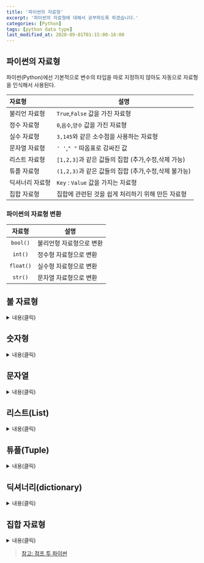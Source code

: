 ```yaml
---
title: '파이썬의 자료형'
excerpt: '파이썬의 자료형에 대해서 공부하도록 하겠습니다.'
categories: [Python]
tags: [python data type]
last_modified_at: 2020-09-01T01:15:00-16:00
---
```


## 파이썬의 자료형

파이썬(Python)에선 기본적으로 변수의 타입을 따로 지정하지 않아도 자동으로 자료형을 인식해서 사용된다.

| 자료형          | <center>설명</center>                                |
| :-------------- | :--------------------------------------------------- |
| 불리언 자료형   | `True`,`False` 값을 가진 자료형                      |
| 정수 자료형     | `0`,`음수`,`양수` 값을 가진 자료형                   |
| 실수 자료형     | `3,145`와 같은 소수점을 사용하는 자료형              |
| 문자열 자료형   | `' '`,`" "` 따옴표로 감싸진 값                       |
| 리스트 자료형   | `[1,2,3]`과 같은 값들의 집합 (추가,수정,삭제 가능)   |
| 튜플 자료형     | `(1,2,3)`과 같은 값들의 집합 (추가,수정,삭제 불가능) |
| 딕셔너리 자료형 | `Key` : `Value` 값을 가지는 자료형                   |
| 집합 자료형     | 집합에 관련된 것을 쉽게 처리하기 위해 만든 자료형    |

### 파이썬의 자료형 변환

|  자료형   | <center>설명</center>    |
| :-------: | :----------------------- |
| `bool()`  | 불리언형 자료형으로 변환 |
|  `int()`  | 정수형 자료형으로 변환   |
| `float()` | 실수형 자료형으로 변환   |
|  `str()`  | 문자열 자료형으로 변환   |

## 불 자료형

<details markdown="1">
<summary>내용(클릭)</summary>
<br />
불(bool) 자료형은 참(True)과 거짓(False)를 반환하는 자료형입니다.

```python
>>> t = True
>>> f = False
>>> t
True
>>> f
False
>>> type(t)
<class 'bool'>
>>> type(f)
<class 'bool'>
```

### 불 자료형의 참 거짓

|     값     | 참 , 거짓 |
| :--------: | :-------: |
| `"python"` |    참     |
|    `''`    |   거짓    |
|  `[1,2]`   |    참     |
|    `[]`    |   거짓    |
|    `()`    |   거짓    |
|    `{}`    |   거짓    |
|    `1`     |    참     |
|    `0`     |   거짓    |

1과 0은 문자열이 아닌 정수형을 말합니다.<br>
값이 `0`,`null`,`none` 아닐 경우에 프로그래밍에서 대부분은 무언가 값이 들어있을 경우 참으로 인식합니다.<br>

```python
>>> a = 0
>>> b = bool(a)
>>> b
False
>>> a = 1
>>> b = bool(a)
>>> b
True
# 문자열 0은 True
>>> a = '0'
>>> b = bool(a)
>>> b
True
```

</details>

## 숫자형

<details markdown="1">
<summary>내용(클릭)</summary>
<br />
숫자형은 정수, 실수와 같은 숫자 형태로 된 자료형입니다.

```python
>>> a = 10
>>> b = -5
>>> c = 1.54
>>> a + b
5
>>> a + c
11.54
>>> type(a)
<class 'int'>
>>> type(b)
<class 'int'>
>>> type(c)
<class 'float'>
```

파이썬에선 정수와 실수의 연산에 따로 형변환을 해주지 않아도 자동으로 형변환을 해줍니다.

```python
>>> d=1
>>> type(d)
<class 'int'>
>>> d = a+c
>>> type(d)
<class 'float'>
```

변수 d의 처음 **type**은 `int` 였으나 `float`로 **type**이 변환된 걸 보았습니다.<br />
이렇게 변환되는 이유는 정수보다 실수의 표현 범위가 더 넓기 때문입니다.

### 숫자형의 연산자

| 연산자 | <center>설명</center>                                         |
| :----: | :------------------------------------------------------------ |
|  `/`   | 나눗셈의 몫을 구하는 연산자                                   |
|  `//`  | 나눗셈의 몫을 구하는 연산자 ( 소수점을 제외한 정수값만 반환 ) |
|  `%`   | 나눗셈의 나머지를 구하는 연산자                               |
|  `**`  | 제곱을 구하는 연산자                                          |

</details>

## 문자열

<details markdown="1">
<summary>내용(클릭)</summary>
<br />
```python
"Hello World!"
"777"
```

문자열이란 이와 같이 우리가 사용하는 문자나 단어, 숫자들로 구성된 집합이다.<br/>
여기서 숫자는 숫자형이 아닌가라고 생각할 수도 있겠지만,

```python
>>> a = 11
>>> b = "11"
>>> type(a)
<class 'int'>
>>> type(b)
<class 'str'>
```

이와 같이 `' '`, `" "` 따옴표로 감싸져 있으면 모두 문자열로 본다.

### 파이썬에서 문자열을 사용하는 4가지 방법

---

1. 큰따옴표(`"`)로 양쪽 둘러싸기
2. 작은따옴표(`'`)로 양쪽 둘러싸기
3. 큰따옴표 3개(`"""`)로 양쪽 둘러싸기
4. 작은따옴표 3개(`'''`)로 양쪽 둘러싸기

예시

```python
>>> str1 = """안녕하세요 저는 "찬호" 입니다"""
>>> str1
'안녕하세요 저는 "찬호" 입니다'
>>> str1 = '안녕 "큰따움표" 사용'
>>> str1
'안녕 "큰따움표" 사용'
```

### 문자열 연산

---

#### 문자열 더하기

```python
>>> str1 = "Hello"
>>> str2 = "Chan!"
>>> str1 + str2
'HelloChan!'
```

#### 문자열 곱하기

```python
>>> str1
'='
>>> str1 * 50
'=================================================='
```

#### 문자열 길이 구하기

```python
>>> str2
'=================================================='
>>> len(str2)
50
```

</details>

## 리스트(List)

<details markdown="1">
<summary>내용(클릭)</summary>
<br />
리스트를 사용하는 이유는 간단합니다. 조금더 편하게 집합을 표현하기 위해서 입니다.<br/>
예를 들어 동물의 이름들을 나열하라고 한다면

```python
>>> ani1 = 'monkey'
>>> ani2 = 'tiger'
>>> ani3 = 'cat'
>>> ani4 = 'dolphin'
>>> print(ani1,ani2,ani3,ani4)
monkey tiger cat dolphin
```

위와 같이 표현할 수도 있겠지만 **리스트**를 사용하면 아래와 같이 더 간편하고 편하게 사용할 수 있습니다.

```python
>>> animal = [ani1, ani2, ani3, ani4]
>>> animal
['monkey', 'tiger', 'cat', 'dolphin']
```

### 리스트 인덱싱

```python
>>> animal
['monkey', 'tiger', 'cat', 'dolphin']
>>> animal[2]
'cat'
>>> animal[0]
'monkey'
>>> str1=animal[0] + animal[2]
>>> str1
'monkeycat'
```

### 리스트 슬라이싱

```python
>>> animal
['monkey', 'tiger', 'cat', 'dolphin']
>>> tmp = animal[2:4]
>>> tmp
['cat', 'dolphin']
>>>
```

### 리스트 연산

1. 리스트 더하기 : +
2. 리스트 반복하기 : \*
3. 리스트 길이구하기 : len()

### 리스트 수정

```python
>>> animal
['monkey', 'tiger', 'cat', 'dolphin']
>>> animal[1]='dog'
>>> animal
['monkey', 'dog', 'cat', 'dolphin']
```

### 리스트 삭제

```python
>>> animal
['monkey', 'dog', 'cat', 'dolphin']
>>> del animal[1]
>>> animal
['monkey', 'cat', 'dolphin']
```

## 리스트 관련된 함수들

|   함수    | <center>설명</center>                                                           |
| :-------: | :------------------------------------------------------------------------------ |
| `append`  | 리스트의 맨 마지막에 추가 animal.append('str')                                  |
|  `sort`   | 리스트의 요소를 순서대로 정렬(숫자,문자)                                        |
| `reverse` | 리스트를 역순으로 뒤집기                                                        |
|  `index`  | index(value)에서 value 값이 있을 때 그 위치를 반환                              |
| `insert`  | animal.insert(0,'dog') 와 같이 x번째에 값을 삽입하는 함수                       |
| `remove`  | remove(value)는 리스트에서 첫 번째로 나오는 value를 삭제하는 함수               |
|   `pop`   | pop() : 요소 맨 마지막 반환 후 삭제, pop(x) : x번째 요소를 반환 후 삭제         |
|  `count`  | count(x) : 리스트안에 요소 x값이 몇 개가 있는지                                 |
| `extend`  | extend(x) : x값은 리스트만 적을 수 있고 기존 리스트에서 x 리스트를 더하게 된다. |

</details>

## 튜플(Tuple)

<details markdown="1">
<summary>내용(클릭)</summary>
<br />
튜플은 기존에 <span style="color:red">값을 변화시킬 수 없다는 것</span>을 제외하고 **리스트(List)**와 완전히 동일합니다.
**리스트**와 마찬가지로 값을 변화시키는 작업 이외에 인덱싱,슬라이싱,더하기,곱하기,길이 구하는 방법은 **리스트**와 같습니다.
</details>

## 딕셔너리(dictionary)

<details markdown="1">
<summary>내용(클릭)</summary>
<br />
딕셔너리는 `Key`와 `Value`를 한 쌍으로 갖는 자료형으로 리스트나 튜플처럼 순차적으로 해당 요소값들을 구하지 않고 `Key`값을 통해 `Value`값을 얻습니다. <br>
결국 순차적으로 데이터를 찾지 않고 `Key`값을 통해 데이터를 찾는다는게 큰 특징입니다.

### 딕셔너리를 사용한 예

```python
{Key1:Value1, Key2:Value2, ...}
```

와 같이 `Key`값 과 `Value` 값으로 이루어진 쌍 여러개를 { } 중괄호로 둘러싸여 있는 구조입니다.<br>

> 여기서 Key값은 변하면 안되는 상수 값이고, Value는 언제든 변할 수 있는 변수입니다.

### Key값을 통해 Value값 얻기

```python
>>> animal
['monkey', 'cat', 'dolphin']
>>> dic = {'name':'chanho','age':'27','favorite': animal}
>>> dic['name']
'chanho'
>>> dic['favorite']
['monkey', 'cat', 'dolphin']
```

여기서 한가지 기존에 animal이라는 **리스트** 값을 **딕셔너리**의 value 값으로 삽입할 수 있습니다.
만약에 favorite라는 `Key` 값에 있는 'dolphin'이라는 값을 가져오고 싶다면 아래와 같이 사용하여 가져올 수 있습니다.

```python
>>> dic['favorite'][2]
'dolphin'
```

### 딕셔너리를 만들때 주의사항

- 딕셔너리의 Key는 고유한 값으로 중복해서 선언했을 경우 하나를 제외한 나머지 Key들은 무시됩니다.
- 또한 위의 예제에서 처럼 `Value` 값에 `List`값 을 삽입할 순 있지만, Key값에는 `List`값을 삽입할 수 없습니다.

</details>

## 집합 자료형

<details markdown="1">
<summary>내용(클릭)</summary>
<br />
집합 자료형은 한 변수에 저장된 **리스트** 또는 **문자열**에 속해있는 값들을 나열해줍니다.<br>
조금 더 간단하게 설명하자면 집합에 관련된 것들을 쉽게 처리하기 위해 만든 자료형입니다.
`set()` 키워드를 사용해서 만들 수 있습니다.

### 집합 자료형의 사용 예

```python
>>> str = 'aabbccdd112234efg'
>>> s = set(str)
>>> s
{'e', '1', 'd', 'a', 'f', '2', 'g', 'b', '3', 'c', '4'}
>>> str = [1,2,2,3,"asdf","asdf","asde","p"]
>>> s = set(str)
>>> s
{1, 2, 3, 'p', 'asdf', 'asde'}
```

### 집합 자료형의 특징

집합 자료형의 사용 예에서 보여준 결과를 보고 의문사항이 생깁니다.<br>
분명 `a,b,c,d,1,2` 가 각각 두 개인데 왜 결과 값으로는 하나씩 밖에 안나오지?<br>

- 집합 자료형은 중복을 허용하지 않습니다.
- 집합 자료형은 순서가 없습니다.

</details>

> [참고: 점프 투 파이썬](https://wikidocs.net/13)
